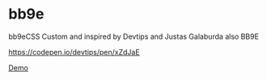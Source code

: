 # bb9e
bb9eCSS
Custom and inspired by Devtips and Justas Galaburda also BB9E

https://codepen.io/devtips/pen/xZdJaE

<a href="https://bit.ly/2M7sjMZ">Demo</a>
